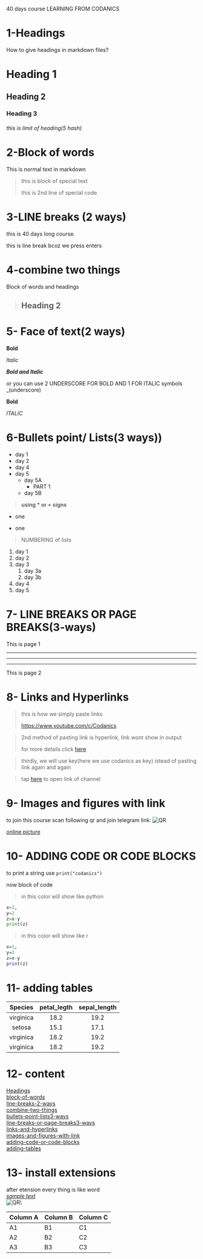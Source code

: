 40 days course
LEARNING FROM CODANICS
# 1-Headings
How to give headings in markdown files?
# Heading 1
## Heading 2
### Heading 3
###### this is limit of heading(5 hash) 

# 2-Block of words
This is normal text in markdown
> this is block of special text
>
> this is 2nd line of special code

# 3-LINE breaks (2 ways)
this is 40 days long course.

this is line break bcoz we press enters 
 
# 4-combine two things
Block of words and headings
> ## Heading 2

# 5- Face of text(2 ways)
**Bold**

*Italic*

***Bold and Italic***

or you can use 2 UNDERSCORE FOR BOLD AND 1 FOR ITALIC symbols
 _(underscore)

 __Bold__

 _ITALIC_

# 6-Bullets point/ Lists(3 ways))
- day 1
- day 2
- day 4
- day 5
    - day 5A
        - PART 1
    - day 5B      

>  __using  * or + signs__

* one 
+ one 

> NUMBERING of lists
1. day 1
2. day 2
3. day 3 
    1. day 3a
    2. day 3b        
4. day 4
2. day 5

# 7- LINE BREAKS OR PAGE BREAKS(3-ways)
This is page 1

---
___
***
This is page 2

# 8- Links and Hyperlinks
> this is how we simply paste links
>
> <https://www.youtube.com/c/Codanics>
 
> 2nd method of pasting link is hyperlink, link wont show in output 
>
> for more details click [here](https://www.youtube.com/c/Codanics)

> thirdly, we will use key(here we use codanics as key) istead of pasting link again and again

[codanics]:https://www.youtube.com/c/Codanics
> tap [here][Codanics] to open link of channel  

# 9- Images and figures with link
to join this course scan following qr and join telegram link:
![QR](qr.png)

[online picture](https://www.google.com/url?sa=i&url=https%3A%2F%2Fwww.youtube.com%2Fchannel%2FUCmNXJXWONLNF6bdftGY0Otw&psig=AOvVaw3Qiq2bw8lZQvN1coRkA2_O&ust=1641816992617000&source=images&cd=vfe&ved=0CAgQjRxqFwoTCJiEqIjTpPUCFQAAAAAdAAAAABAO)



# 10- ADDING CODE OR CODE BLOCKS
to print a string use `print("codanics")`

now block of code
> in this color will show like python
```python
x=1,
y=2
z=x-y
print(z)
```
> in this color will show like r
```r
x=1,
y=2
z=x-y
print(z)
```
 # 11- adding tables
 
 |Species | petal_legth | sepal_length|
 |:--------:|:-------------:|:-------------:|
 |virginica|18.2|19.2|
 |setosa|15.1|17.1|
 |virginica|18.2|19.2|
 |virginica|18.2|19.2|

# 12- content
[Headings](#1-headings) \
[block-of-words](#2-block-of-words) \
[line-breaks-2-ways](#3-line-breaks-2-ways)\
[combine-two-things](#4-combine-two-things)\
[bullets-point-lists3-ways](#6-bullets-point-lists3-ways)\
[line-breaks-or-page-breaks3-ways](#7--line-breaks-or-page-breaks3-ways)\
[links-and-hyperlinks](#8--links-and-hyperlinks)\
[images-and-figures-with-link](#9--images-and-figures-with-link)\
[adding-code-or-code-blocks](#10--adding-code-or-code-blocks)\
[adding-tables](#11--adding-tables)

# 13- install extensions
after  etension every thing is like word\
[_sample text_](https://www.google.com/search?q=codanics&sxsrf=AOaemvIZy_iHICcFipszfI-yiO2QlEzl0w:1641726657579&source=lnms&tbm=isch&sa=X&ved=2ahUKEwjfxPixxKT1AhWqzIUKHeZfDLkQ_AUoAnoECAEQBA&biw=1517&bih=631&dpr=0.9#imgrc=3ybSDvGtw2k-7M)\
![QR](qr.png)\

Column A | Column B | Column C
---------|----------|---------
 A1 | B1 | C1
 A2 | B2 | C2
 A3 | B3 | C3


